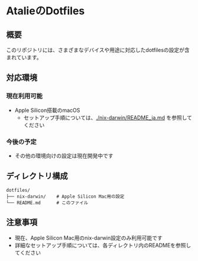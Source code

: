# AtalieのDotfiles

## 概要

このリポジトリには、さまざまなデバイスや用途に対応したdotfilesの設定が含まれています。

## 対応環境

### 現在利用可能
- Apple Silicon搭載のmacOS  
  - セットアップ手順については、[./nix-darwin/README_ja.md](./nix-darwin/README_ja.md) を参照してください

### 今後の予定
- その他の環境向けの設定は現在開発中です

## ディレクトリ構成

```
dotfiles/
├── nix-darwin/    # Apple Silicon Mac用の設定
└── README.md      # このファイル
```

## 注意事項

- 現在、Apple Silicon Mac用のnix-darwin設定のみ利用可能です
- 詳細なセットアップ手順については、各ディレクトリ内のREADMEを参照してください
